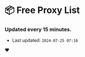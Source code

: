 # :package: Free Proxy List
### Updated every 15 minutes.

- Last updated: `2024-07-25 07:18`

:heart:
